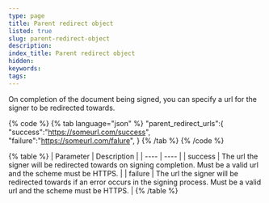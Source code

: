 ```yaml
---
type: page
title: Parent redirect object
listed: true
slug: parent-redirect-object
description: 
index_title: Parent redirect object
hidden: 
keywords: 
tags: 
---
```


On completion of the document being signed, you can specify a url for the signer to be redirected towards.

{% code %}
{% tab language="json" %}
"parent_redirect_urls":{
      "success":"https://someurl.com/success",
      "failure":"https://someurl.com/falure",
    }
{% /tab %}
{% /code %}

{% table %}
| Parameter | Description | 
| ---- | ---- | 
| success | The url the signer will be redirected towards on signing completion. Must be a valid url and the scheme must be HTTPS. | 
| failure | The url the signer will be redirected towards if an error occurs in the signing process. Must be a valid url and the scheme must be HTTPS. | 
{% /table %}